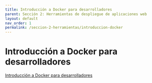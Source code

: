 ```yaml
---
title: Introducción a Docker para desarrolladores
parent: Sección 2: Herramientas de despliegue de aplicaciones web
layout: default
nav_order: 1
permalink: /seccion-2-herramientas/introduccion-docker
---
```


# Introducción a Docker para desarrolladores

[Introducción a Docker para desarrolladores](https://fjrnopzzm23qttuzha7zra.on.drv.tw/AA_Cursos/Curso%20Docker/1_Introduccion/)
